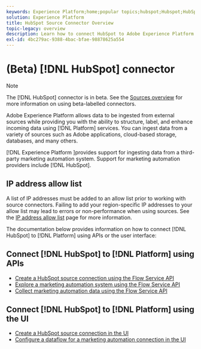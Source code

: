 ```yaml
---
keywords: Experience Platform;home;popular topics;hubspot;Hubspot;HubSpot
solution: Experience Platform
title: HubSpot Source Connector Overview
topic-legacy: overview
description: Learn how to connect HubSpot to Adobe Experience Platform using APIs or the user interface.
exl-id: 4bc279ac-9388-4bac-bfae-98878625a554
---
```

# (Beta) [!DNL HubSpot] connector

>[!NOTE]
>
>The [!DNL HubSpot] connector is in beta. See the [Sources overview](../../home.md#terms-and-conditions) for more information on using beta-labelled connectors.

Adobe Experience Platform allows data to be ingested from external sources while providing you with the ability to structure, label, and enhance incoming data using [!DNL Platform] services. You can ingest data from a variety of sources such as Adobe applications, cloud-based storage, databases, and many others.

[!DNL Experience Platform ]provides support for ingesting data from a third-party marketing automation system. Support for marketing automation providers include [!DNL HubSpot].

## IP address allow list

A list of IP addresses must be added to an allow list prior to working with source connectors. Failing to add your region-specific IP addresses to your allow list may lead to errors or non-performance when using sources. See the [IP address allow list](../../ip-address-allow-list.md) page for more information.

The documentation below provides information on how to connect [!DNL HubSpot] to [!DNL Platform] using APIs or the user interface:

## Connect [!DNL HubSpot] to [!DNL Platform] using APIs

- [Create a HubSpot source connection using the Flow Service API](../../tutorials/api/create/marketing-automation/hubspot.md)
- [Explore a marketing automation system using the Flow Service API](../../tutorials/api/explore/marketing-automation.md)
- [Collect marketing automation data using the Flow Service API](../../tutorials/api/collect/marketing-automation.md)

## Connect [!DNL HubSpot] to [!DNL Platform] using the UI

- [Create a HubSpot source connection in the UI](../../tutorials/ui/create/marketing-automation/hubspot.md)
- [Configure a dataflow for a marketing automation connection in the UI](../../tutorials/ui/dataflow/marketing-automation.md)
